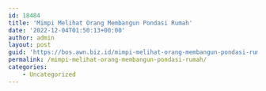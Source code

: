 ```yaml
---
id: 18484
title: 'Mimpi Melihat Orang Membangun Pondasi Rumah'
date: '2022-12-04T01:50:13+00:00'
author: admin
layout: post
guid: 'https://bos.awn.biz.id/mimpi-melihat-orang-membangun-pondasi-rumah/'
permalink: /mimpi-melihat-orang-membangun-pondasi-rumah/
categories:
    - Uncategorized
---
```


